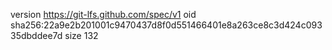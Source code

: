 version https://git-lfs.github.com/spec/v1
oid sha256:22a9e2b201001c9470437d8f0d551466401e8a263ce8c3d424c09335dbddee7d
size 132
